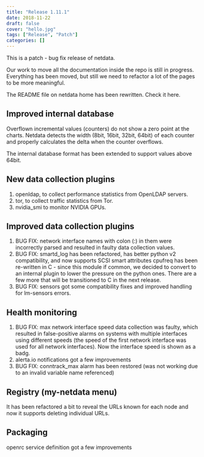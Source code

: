 ```yaml
---
title: "Release 1.11.1"
date: 2018-11-22
draft: false
cover: "hello.jpg"
tags: ["Release", "Patch"]
categories: []
---
```


This is a patch - bug fix release of netdata.

Our work to move all the documentation inside the repo is still in progress. Everything has been moved, but still we need to refactor a lot of the pages to be more meaningful.

The README file on netdata home has been rewritten. Check it here.

## Improved internal database

Overflown incremental values (counters) do not show a zero point at the charts. Netdata detects the width (8bit, 16bit, 32bit, 64bit) of each counter and properly calculates the delta when the counter overflows.

The internal database format has been extended to support values above 64bit.

## New data collection plugins

1. openldap, to collect performance statistics from OpenLDAP servers.
1. tor, to collect traffic statistics from Tor.
1. nvidia_smi to monitor NVIDIA GPUs.

## Improved data collection plugins

1. BUG FIX: network interface names with colon (:) in them were incorrectly parsed and resulted in faulty data collection values.
1. BUG FIX: smartd_log has been refactored, has better python v2 compatibility, and now supports SCSI smart attributes
cpufreq has been re-written in C - since this module if common, we decided to convert to an internal plugin to lower the pressure on the python ones. There are a few more that will be transitioned to C in the next release.
1. BUG FIX: sensors got some compatibility fixes and improved handling for lm-sensors errors.

## Health monitoring

1. BUG FIX: max network interface speed data collection was faulty, which resulted in false-positive alarms on systems with multiple interfaces using different speeds (the speed of the first network interface was used for all network interfaces). Now the interface speed is shown as a badg.
1. alerta.io notifications got a few improvements
1. BUG FIX: conntrack_max alarm has been restored (was not working due to an invalid variable name referenced)

## Registry (my-netdata menu)

It has been refactored a bit to reveal the URLs known for each node and now it supports deleting individual URLs.

## Packaging

openrc service definition got a few improvements
